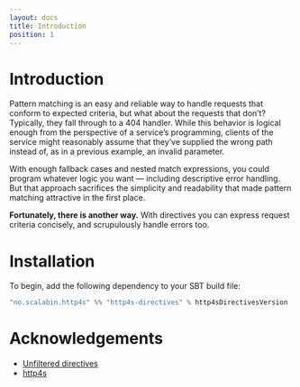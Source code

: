 ```yaml
---
layout: docs
title: Introduction
position: 1
---
```


# Introduction

Pattern matching is an easy and reliable way to handle requests that conform 
to expected criteria, but what about the requests that don’t? Typically, 
they fall through to a 404 handler. While this behavior is logical enough 
from the perspective of a service’s programming, clients of the service might 
reasonably assume that they’ve supplied the wrong path instead of, as in a 
previous example, an invalid parameter.

With enough fallback cases and nested match expressions, you could program 
whatever logic you want — including descriptive error handling. But that 
approach sacrifices the simplicity and readability that made pattern matching 
attractive in the first place.

**Fortunately, there is another way.** With directives you can express request 
criteria concisely, and scrupulously handle errors too.

# Installation

To begin, add the following dependency to your SBT build file:

```scala
"no.scalabin.http4s" %% "http4s-directives" % http4sDirectivesVersion
```

# Acknowledgements

- [Unfiltered directives](https://unfiltered.ws/07/00.html)
- [http4s](https://http4s.org)
